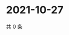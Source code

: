 # 2021-10-27

共 0 条

<!-- BEGIN WEIBO -->
<!-- 最后更新时间 Wed Oct 27 2021 02:00:48 GMT+0800 (China Standard Time) -->

<!-- END WEIBO -->
